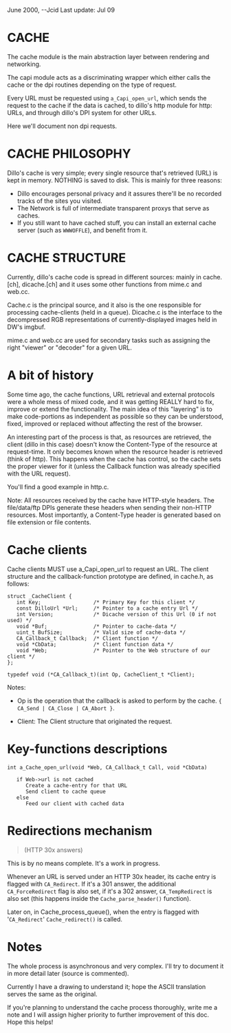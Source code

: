  June 2000, --Jcid
 Last update: Jul 09

# CACHE

   The  cache  module  is  the  main  abstraction  layer  between
rendering and networking.

   The  capi module acts as a discriminating wrapper which either
calls  the  cache  or  the  dpi routines depending on the type of
request.

   Every  URL  must be requested using `a_Capi_open_url`, which
sends the request to the cache if the data is cached, to dillo's
http module for http: URLs, and through dillo's DPI system for
other URLs.

   Here we'll document non dpi requests.


# CACHE PHILOSOPHY
  
   Dillo's  cache  is  very  simple; every single resource that's
retrieved  (URL)  is  kept  in  memory. NOTHING is saved to disk.
This is mainly for three reasons:

* Dillo encourages personal privacy and it assures there'll be
no recorded tracks of the sites you visited.
* The Network is full of intermediate transparent proxys that
serve as caches.
* If  you still want to have cached stuff, you can install an
external cache server (such as `WWWOFFLE`), and benefit from it.

# CACHE STRUCTURE

   Currently, dillo's cache code is spread in different sources:
mainly  in  cache.[ch],  dicache.[ch]  and  it  uses  some  other
functions from mime.c and web.cc.

   Cache.c  is  the  principal  source,  and  it also is the one
responsible  for  processing  cache-clients  (held  in  a queue).
Dicache.c  is  the interface to the decompressed RGB representations
of currently-displayed images held in DW's imgbuf.

   mime.c  and  web.cc  are  used  for secondary tasks such as
assigning the right "viewer" or "decoder" for a given URL.


# A bit of history

   Some  time  ago,  the  cache  functions,  URL  retrieval  and
external  protocols  were  a whole mess of mixed code, and it was
getting  REALLY hard to fix, improve or extend the functionality.
The  main  idea  of  this  "layering" is to make code-portions as
independent  as  possible  so  they  can  be  understood,  fixed,
improved or replaced without affecting the rest of the browser.

   An  interesting  part of the process is that, as resources are
retrieved,  the  client  (dillo  in  this  case) doesn't know the
Content-Type  of the resource at request-time. It only becomes known
when  the  resource  header  is retrieved (think of http). This
happens  when  the  cache  has control, so the cache sets the
proper  viewer for it (unless the Callback function was already
specified with the URL request).

   You'll find a good example in http.c.

   Note: All resources received by the cache have HTTP-style headers.
   The file/data/ftp DPIs generate these headers when sending their
   non-HTTP resources. Most importantly, a Content-Type header is
   generated based on file extension or file contents.


# Cache clients

   Cache clients MUST use a_Capi_open_url to request an URL. The
client structure and the callback-function prototype are defined,
in cache.h, as follows:

```
struct _CacheClient {
   int Key;                 /* Primary Key for this client */
   const DilloUrl *Url;     /* Pointer to a cache entry Url */
   int Version;             /* Dicache version of this Url (0 if not used) */
   void *Buf;               /* Pointer to cache-data */
   uint_t BufSize;          /* Valid size of cache-data */
   CA_Callback_t Callback;  /* Client function */
   void *CbData;            /* Client function data */
   void *Web;               /* Pointer to the Web structure of our client */
};

typedef void (*CA_Callback_t)(int Op, CacheClient_t *Client);
```

   Notes:

   * Op is the operation that the callback is asked to perform
   by the cache. `{ CA_Send | CA_Close | CA_Abort }`.

   * Client: The Client structure that originated the request.



# Key-functions descriptions

```
int a_Cache_open_url(void *Web, CA_Callback_t Call, void *CbData)

   if Web->url is not cached
      Create a cache-entry for that URL
      Send client to cache queue
   else
      Feed our client with cached data
```

# Redirections mechanism
> (HTTP 30x answers)

  This is by no means complete. It's a work in progress.

  Whenever  an  URL is served under an HTTP 30x header, its cache
entry  is  flagged  with `CA_Redirect`. If it's a 301 answer, the
additional  `CA_ForceRedirect`  flag  is  also set, if it's a 302
answer,  `CA_TempRedirect`  is  also set (this happens inside the
`Cache_parse_header()` function).

  Later  on,  in Cache_process_queue(), when the entry is flagged
with '`CA_Redirect`' `Cache_redirect()` is called.

# Notes

   The  whole  process is asynchronous and very complex. I'll try
to document it in more detail later (source is commented).

   Currently  I  have  a drawing to understand it; hope the ASCII
translation serves the same as the original.

   If  you're  planning to understand the cache process thoroughly,
write  me  a  note and I will assign higher priority to further
improvement of this doc.
   Hope this helps!


